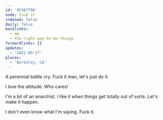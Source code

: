 ```yaml
---
id: '85367796'
node: Fuck it
indexed: false
daily: false
backlinks:
  - me
  - the-right-way-to-do-things
forwardlinks: []
updates:
  - '2021-09-17'
places:
  - 'Berkeley, CA'
---
```

A perennial battle cry. Fuck it man, let's just do it. 

I love the attitude. Who cares! 

I'm a bit of an anarchist. I like it when things get totally out of sorts. Let's make it happen. 

I don't even know what I'm saying. Fuck it.


